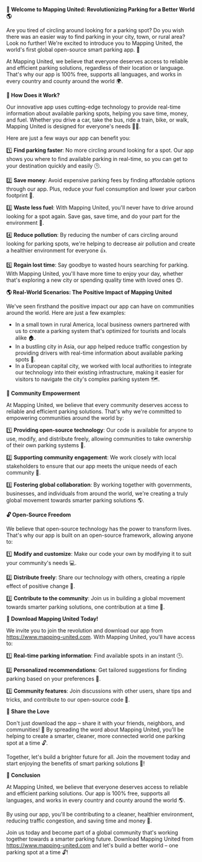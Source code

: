 **🚀 Welcome to Mapping United: Revolutionizing Parking for a Better World 🌎**

Are you tired of circling around looking for a parking spot? Do you wish there was an easier way to find parking in your city, town, or rural area? Look no further! We're excited to introduce you to Mapping United, the world's first global open-source smart parking app. 📲

At Mapping United, we believe that everyone deserves access to reliable and efficient parking solutions, regardless of their location or language. That's why our app is 100% free, supports all languages, and works in every country and county around the world 🌍.

**👥 How Does it Work?**

Our innovative app uses cutting-edge technology to provide real-time information about available parking spots, helping you save time, money, and fuel. Whether you drive a car, take the bus, ride a train, bike, or walk, Mapping United is designed for everyone's needs 🚴‍♀️.

Here are just a few ways our app can benefit you:

1️⃣ **Find parking faster**: No more circling around looking for a spot. Our app shows you where to find available parking in real-time, so you can get to your destination quickly and easily 🕒.

2️⃣ **Save money**: Avoid expensive parking fees by finding affordable options through our app. Plus, reduce your fuel consumption and lower your carbon footprint 🌿.

3️⃣ **Waste less fuel**: With Mapping United, you'll never have to drive around looking for a spot again. Save gas, save time, and do your part for the environment 🚗.

4️⃣ **Reduce pollution**: By reducing the number of cars circling around looking for parking spots, we're helping to decrease air pollution and create a healthier environment for everyone 👍.

5️⃣ **Regain lost time**: Say goodbye to wasted hours searching for parking. With Mapping United, you'll have more time to enjoy your day, whether that's exploring a new city or spending quality time with loved ones 😊.

**🌎 Real-World Scenarios: The Positive Impact of Mapping United**

We've seen firsthand the positive impact our app can have on communities around the world. Here are just a few examples:

* In a small town in rural America, local business owners partnered with us to create a parking system that's optimized for tourists and locals alike 🏠.
* In a bustling city in Asia, our app helped reduce traffic congestion by providing drivers with real-time information about available parking spots 🚗.
* In a European capital city, we worked with local authorities to integrate our technology into their existing infrastructure, making it easier for visitors to navigate the city's complex parking system 🗺️.

**🌟 Community Empowerment**

At Mapping United, we believe that every community deserves access to reliable and efficient parking solutions. That's why we're committed to empowering communities around the world by:

1️⃣ **Providing open-source technology**: Our code is available for anyone to use, modify, and distribute freely, allowing communities to take ownership of their own parking systems 🤝.

2️⃣ **Supporting community engagement**: We work closely with local stakeholders to ensure that our app meets the unique needs of each community 🌈.

3️⃣ **Fostering global collaboration**: By working together with governments, businesses, and individuals from around the world, we're creating a truly global movement towards smarter parking solutions 🌎.

**🔓 Open-Source Freedom**

We believe that open-source technology has the power to transform lives. That's why our app is built on an open-source framework, allowing anyone to:

1️⃣ **Modify and customize**: Make our code your own by modifying it to suit your community's needs 💻.

2️⃣ **Distribute freely**: Share our technology with others, creating a ripple effect of positive change 🌊.

3️⃣ **Contribute to the community**: Join us in building a global movement towards smarter parking solutions, one contribution at a time 👫.

**📲 Download Mapping United Today!**

We invite you to join the revolution and download our app from https://www.mapping-united.com. With Mapping United, you'll have access to:

1️⃣ **Real-time parking information**: Find available spots in an instant 🕒.

2️⃣ **Personalized recommendations**: Get tailored suggestions for finding parking based on your preferences 👀.

3️⃣ **Community features**: Join discussions with other users, share tips and tricks, and contribute to our open-source code 💬.

**🤝 Share the Love**

Don't just download the app – share it with your friends, neighbors, and communities! 🌟 By spreading the word about Mapping United, you'll be helping to create a smarter, cleaner, more connected world one parking spot at a time 🔓.

Together, let's build a brighter future for all. Join the movement today and start enjoying the benefits of smart parking solutions 🚀!

**💪 Conclusion**

At Mapping United, we believe that everyone deserves access to reliable and efficient parking solutions. Our app is 100% free, supports all languages, and works in every country and county around the world 🌎.

By using our app, you'll be contributing to a cleaner, healthier environment, reducing traffic congestion, and saving time and money 🌟.

Join us today and become part of a global community that's working together towards a smarter parking future. Download Mapping United from https://www.mapping-united.com and let's build a better world – one parking spot at a time 🔓!